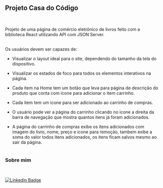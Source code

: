 ## Projeto Casa do Código
<br>

Projeto de uma página de comércio eletrônico de livros feito com a biblioteca React utilizando API com JSON Server.
<br><br>

Os usuários devem ser capazes de:

* Visualizar o layout ideal para o site, dependendo do tamanho da tela do dispositivo.

* Visualizar os estados de foco para todos os elementos interativos na página.

* Cada item na Home tem um botão que leva para página de descrição do produto que conta com icone para adicionar o item carrinho.

* Cada item tem um icone para ser adicionado ao carrinho de compras.

* O usuário pode ver a página do carrinho clicando no icone a direita da barra de navegação que mostra quantos itens já foram adicionados.

* A página do carrinho de compras exibe os itens adicionados com imagem do livro, nome, preço e icone para remoção, tambem exibe a soma do valor todos itens adicionados, os itens ficam salvos mesmo ao sair da página.
<br><br>

### Sobre mim
<br>

[![Linkedin Badge](https://img.shields.io/badge/LinkedIn-%230077B5.svg?&style=flat-square&logo=linkedin&logoColor=white=LINK_LINKEDIN)](https://www.linkedin.com/in/rafael-pereira-01ab6012a/)
